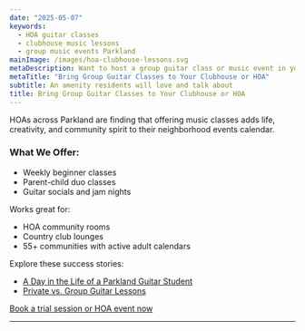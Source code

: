 ```yaml
---
date: "2025-05-07"
keywords:
  - HOA guitar classes
  - clubhouse music lessons
  - group music events Parkland
mainImage: /images/hoa-clubhouse-lessons.svg
metaDescription: Want to host a group guitar class or music event in your community clubhouse? Here’s how Parkland Guitar Lessons can help.
metaTitle: "Bring Group Guitar Classes to Your Clubhouse or HOA"
subtitle: An amenity residents will love and talk about
title: Bring Group Guitar Classes to Your Clubhouse or HOA
---
```


HOAs across Parkland are finding that offering music classes adds life, creativity, and community spirit to their neighborhood events calendar.

### What We Offer:

- Weekly beginner classes
- Parent-child duo classes
- Guitar socials and jam nights

Works great for:

- HOA community rooms
- Country club lounges
- 55+ communities with active adult calendars

Explore these success stories:

- [A Day in the Life of a Parkland Guitar Student](https://www.parklandguitarlessons.com/guitar-chalk/a-day-in-the-life-of-a-parkland-guitar-student)
- [Private vs. Group Guitar Lessons](https://www.parklandguitarlessons.com/guitar-chalk/private-vs-group-guitar-lessons)

[Book a trial session or HOA event now](https://www.parklandguitarlessons.com/contact)

---
